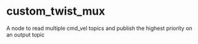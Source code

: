# custom_twist_mux
A node to read multiple cmd_vel topics and publish the highest priority on an output topic
